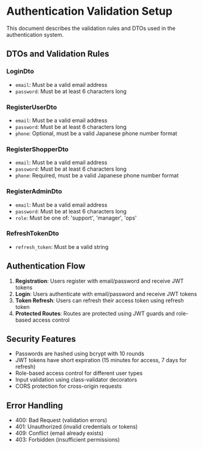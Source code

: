 # Authentication Validation Setup

This document describes the validation rules and DTOs used in the authentication system.

## DTOs and Validation Rules

### LoginDto
- `email`: Must be a valid email address
- `password`: Must be at least 6 characters long

### RegisterUserDto
- `email`: Must be a valid email address
- `password`: Must be at least 6 characters long
- `phone`: Optional, must be a valid Japanese phone number format

### RegisterShopperDto
- `email`: Must be a valid email address
- `password`: Must be at least 6 characters long
- `phone`: Required, must be a valid Japanese phone number format

### RegisterAdminDto
- `email`: Must be a valid email address
- `password`: Must be at least 6 characters long
- `role`: Must be one of: 'support', 'manager', 'ops'

### RefreshTokenDto
- `refresh_token`: Must be a valid string

## Authentication Flow

1. **Registration**: Users register with email/password and receive JWT tokens
2. **Login**: Users authenticate with email/password and receive JWT tokens
3. **Token Refresh**: Users can refresh their access token using refresh token
4. **Protected Routes**: Routes are protected using JWT guards and role-based access control

## Security Features

- Passwords are hashed using bcrypt with 10 rounds
- JWT tokens have short expiration (15 minutes for access, 7 days for refresh)
- Role-based access control for different user types
- Input validation using class-validator decorators
- CORS protection for cross-origin requests

## Error Handling

- 400: Bad Request (validation errors)
- 401: Unauthorized (invalid credentials or tokens)
- 409: Conflict (email already exists)
- 403: Forbidden (insufficient permissions)